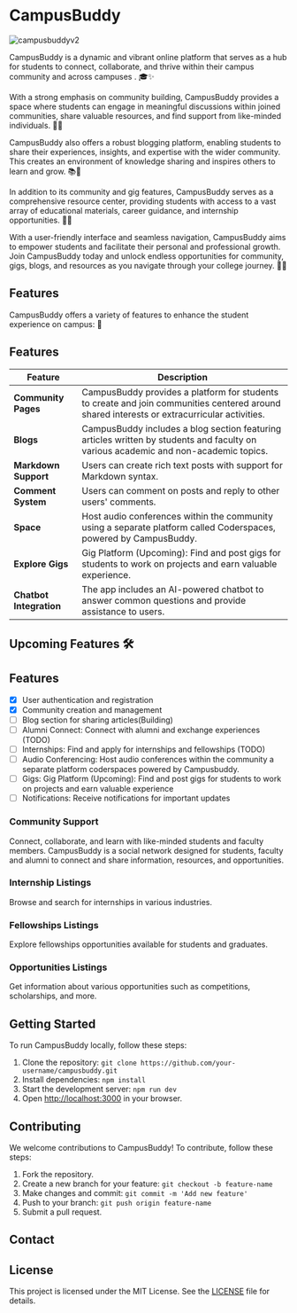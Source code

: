# CampusBuddy

![campusbuddyv2](https://socialify.git.ci/mrExplorist/campusbuddyv2/image?description=1&descriptionEditable=An%20%20ultimate%20platform%20designed%20to%20empower%20students%20%F0%9F%9A%80%20with%20a%20rich%20array%20of%20features%2C%20fostering%20connectivity%20and%20%20collaboration.%20Actively%20Building%20%F0%9F%8F%97&font=Raleway&forks=1&issues=1&name=1&owner=1&pattern=Floating%20Cogs&pulls=1&stargazers=1&theme=Light)

CampusBuddy is a dynamic and vibrant online platform that serves as a hub for students to connect, collaborate, and thrive within their campus community and across campuses . 🎓✨

With a strong emphasis on community building, CampusBuddy provides a space where students can engage in meaningful discussions within joined communities, share valuable resources, and find support from like-minded individuals. 🤝🌟

CampusBuddy also offers a robust blogging platform, enabling students to share their experiences, insights, and expertise with the wider community. This creates an environment of knowledge sharing and inspires others to learn and grow. 📚📝

In addition to its community and gig features, CampusBuddy serves as a comprehensive resource center, providing students with access to a vast array of educational materials, career guidance, and internship opportunities. 🎯🌐

With a user-friendly interface and seamless navigation, CampusBuddy aims to empower students and facilitate their personal and professional growth. Join CampusBuddy today and unlock endless opportunities for community, gigs, blogs, and resources as you navigate through your college journey. 🚀🔗

## Features

CampusBuddy offers a variety of features to enhance the student experience on campus: :rocket:

## Features

| Feature                 | Description                                                                                                                                 |
| ----------------------- | ------------------------------------------------------------------------------------------------------------------------------------------- |
| **Community Pages**     | CampusBuddy provides a platform for students to create and join communities centered around shared interests or extracurricular activities. |
| **Blogs**               | CampusBuddy includes a blog section featuring articles written by students and faculty on various academic and non-academic topics.         |
| **Markdown Support**    | Users can create rich text posts with support for Markdown syntax.                                                                          |
| **Comment System**      | Users can comment on posts and reply to other users' comments.                                                                              |
| **Space**               | Host audio conferences within the community using a separate platform called Coderspaces, powered by CampusBuddy.                           |
| **Explore Gigs**        | Gig Platform (Upcoming): Find and post gigs for students to work on projects and earn valuable experience.                                  |
| **Chatbot Integration** | The app includes an AI-powered chatbot to answer common questions and provide assistance to users.                                          |

## Upcoming Features :hammer_and_wrench:

## Features

- [x] User authentication and registration
- [x] Community creation and management
- [ ] Blog section for sharing articles(Building)
- [ ] Alumni Connect: Connect with alumni and exchange experiences (TODO)
- [ ] Internships: Find and apply for internships and fellowships (TODO)
- [ ] Audio Conferencing: Host audio conferences within the community a separate platform coderspaces powered by Campusbuddy.
- [ ] Gigs: Gig Platform (Upcoming): Find and post gigs for students to work on projects and earn valuable experience
- [ ] Notifications: Receive notifications for important updates

<!-- - [ ] Chat and Messaging: Communicate with other users in real-time (TODO)
- [ ] Events: Create and manage community events
- [ ] Idea Sharing: Share ideas and engage in discussions (TODO) -->
<!--

### Alumni Connect

- Connect with alumni and learn about their career paths, get advice on job searching and career development.
- Alumni Directory
- Mentorship Program
- Alumni Events -->

### Community Support

Connect, collaborate, and learn with like-minded students and faculty members. CampusBuddy is a social network designed for students, faculty and alumni to connect and share information, resources, and opportunities.

### Internship Listings

Browse and search for internships in various industries.

### Fellowships Listings

Explore fellowships opportunities available for students and graduates.

### Opportunities Listings

Get information about various opportunities such as competitions, scholarships, and more.

## Getting Started

To run CampusBuddy locally, follow these steps:

1. Clone the repository: `git clone https://github.com/your-username/campusbuddy.git`
2. Install dependencies: `npm install`
3. Start the development server: `npm run dev`
4. Open [http://localhost:3000](http://localhost:3000) in your browser.

## Contributing

We welcome contributions to CampusBuddy! To contribute, follow these steps:

1. Fork the repository.
2. Create a new branch for your feature: `git checkout -b feature-name`
3. Make changes and commit: `git commit -m 'Add new feature'`
4. Push to your branch: `git push origin feature-name`
5. Submit a pull request.

## Contact

## License

This project is licensed under the MIT License. See the [LICENSE](LICENSE.md) file for details.
